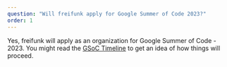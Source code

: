 ```yaml
---
question: "Will freifunk apply for Google Summer of Code 2023?"
order: 1
---
```

Yes, freifunk will apply as an organization for Google Summer of Code - 2023. You might read the [GSoC Timeline](https://developers.google.com/open-source/gsoc/timeline) to get an idea of how things will proceed.
